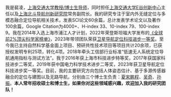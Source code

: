 我是裴凌，[上海交通大学教授/博士生导师](https://ssse.sjtu.edu.cn/Data/View/308)，同时担任[上海交通大学E谷创新中心](https://ev.sjtu.edu.cn/)主任以及[上海北斗导航创新研究院](http://www.bdi.org.cn/)常务副院长。我的研究专注于室内外无缝定位与多模态融合定位导航相关技术，发表SCI论文60余篇，总计发表学术论文以及著作100余篇，Google Citation为4000+、H-index 33、10-index 79、100-index 9。我在2014年入选上海市浦江人才计划，2022年荣登斯坦福大学发布的[《全球前2%顶尖科学家榜单》](https://elsevier.digitalcommonsdata.com/datasets/btchxktzyw/5)，2023年带领团队荣获[卫星导航定位科技进步一等奖](https://news.sjtu.edu.cn/jdyw/20231113/190445.html)。至今我已主持自然科学基金面上项目、预研共性技术项目等项目共计20余项，已获授权发明专利25项，转化4项。2018年牵头工信部行业标准“低速无人系统定位导航通用指标与测试方法”。我于2016年获上海市科技进步特等奖，2017年获国家科技进步二等奖，2019年获中国电力科学技术进步二等奖，2023年获卫星导航定位科技进步奖一等奖。目前，我的主要研究方向包括人体姿态估计、基于多源传感器融合的定位与建图以及无路导航，分别由三个博士生负责：[夏宋鹏程](https://xspc.github.io/)、[吴奇](https://sjtu-robotics.com/)、[孙振]()。**本人常年招收硕士和博士生，如果你对这些领域感兴趣，欢迎加入我的研究团队！**